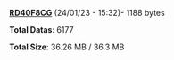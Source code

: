 [**RD40F8CG**](/data/RD40F8CG.txt) (24/01/23 - 15:32)- 1188 bytes

**Total Datas**: 6177

**Total Size**: 36.26 MB / 36.3 MB